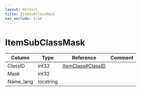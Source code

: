 ```yaml
---
layout: default
title: ItemSubClassMask
nav_exclude: true
---
```

# ItemSubClassMask

| Column | Type | Reference | Comment |
|--------|------|-----------|---------|
|ClassID|int32|[ItemClass#ClassID](ItemClass)||
|Mask|int32|||
|Name_lang|locstring|||
